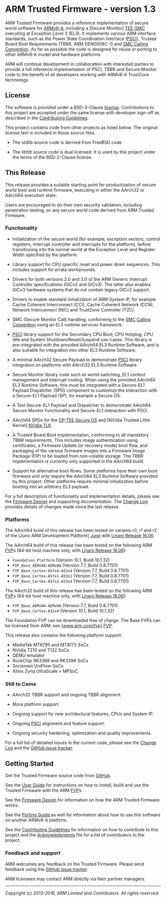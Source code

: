ARM Trusted Firmware - version 1.3
==================================

ARM Trusted Firmware provides a reference implementation of secure world
software for [ARMv8-A], including a [Secure Monitor] [TEE-SMC] executing at
Exception Level 3 (EL3). It implements various ARM interface standards, such as
the Power State Coordination Interface ([PSCI]), Trusted Board Boot Requirements
(TBBR, ARM DEN0006C-1) and [SMC Calling Convention][SMCCC]. As far as possible
the code is designed for reuse or porting to other ARMv8-A model and hardware
platforms.

ARM will continue development in collaboration with interested parties to
provide a full reference implementation of PSCI, TBBR and Secure Monitor code
to the benefit of all developers working with ARMv8-A TrustZone technology.


License
-------

The software is provided under a BSD-3-Clause [license]. Contributions to this
project are accepted under the same license with developer sign-off as
described in the [Contributing Guidelines].

This project contains code from other projects as listed below. The original
license text is included in those source files.

*   The stdlib source code is derived from FreeBSD code.

*   The libfdt source code is dual licensed. It is used by this project under
    the terms of the BSD-2-Clause license.


This Release
------------

This release provides a suitable starting point for productization of secure
world boot and runtime firmware, executing in either the AArch32 or AArch64
execution state.

Users are encouraged to do their own security validation, including penetration
testing, on any secure world code derived from ARM Trusted Firmware.

### Functionality

*   Initialization of the secure world (for example, exception vectors, control
    registers, interrupt controller and interrupts for the platform), before
    transitioning into the normal world at the Exception Level and Register
    Width specified by the platform.

*   Library support for CPU specific reset and power down sequences. This
    includes support for errata workarounds.

*   Drivers for both versions 2.0 and 3.0 of the ARM Generic Interrupt
    Controller specifications (GICv2 and GICv3). The latter also enables GICv3
    hardware systems that do not contain legacy GICv2 support.

*   Drivers to enable standard initialization of ARM System IP, for example
    Cache Coherent Interconnect (CCI), Cache Coherent Network (CCN), Network
    Interconnect (NIC) and TrustZone Controller (TZC).

*   SMC (Secure Monitor Call) handling, conforming to the [SMC Calling
    Convention][SMCCC] using an EL3 runtime services framework.

*   [PSCI] library support for the Secondary CPU Boot, CPU Hotplug, CPU Idle
    and System Shutdown/Reset/Suspend use-cases.
    This library is pre-integrated with the provided AArch64 EL3 Runtime
    Software, and is also suitable for integration into other EL3 Runtime
    Software.

*   A minimal AArch32 Secure Payload to demonstrate [PSCI] library integration
    on platforms with AArch32 EL3 Runtime Software.

*   Secure Monitor library code such as world switching, EL1 context management
    and interrupt routing.
    When using the provided AArch64 EL3 Runtime Software, this must be
    integrated with a Secure-EL1 Payload Dispatcher (SPD) component to
    customize the interaction with a Secure-EL1 Payload (SP), for example a
    Secure OS.

*   A Test Secure-EL1 Payload and Dispatcher to demonstrate AArch64 Secure
    Monitor functionality and Secure-EL1 interaction with PSCI.

*   AArch64 SPDs for the [OP-TEE Secure OS] and [NVidia Trusted Little Kernel]
    [NVidia TLK].

*   A Trusted Board Boot implementation, conforming to all mandatory TBBR
    requirements. This includes image authentication using certificates, a
    Firmware Update (or recovery mode) boot flow, and packaging of the various
    firmware images into a Firmware Image Package (FIP) to be loaded from
    non-volatile storage.
    The TBBR implementation is currently only supported in the AArch64 build.

*   Support for alternative boot flows. Some platforms have their own boot
    firmware and only require the AArch64 EL3 Runtime Software provided by this
    project. Other platforms require minimal initialization before booting
    into an arbitrary EL3 payload.

For a full description of functionality and implementation details, please
see the [Firmware Design] and supporting documentation. The [Change Log]
provides details of changes made since the last release.

### Platforms

The AArch64 build of this release has been tested on variants r0, r1 and r2
of the [Juno ARM Development Platform] [Juno] with [Linaro Release 16.06].

The AArch64 build of this release has been tested on the following ARM
[FVP]s (64-bit host machine only, with [Linaro Release 16.06]):

*   `Foundation_Platform` (Version 10.1, Build 10.1.32)
*   `FVP_Base_AEMv8A-AEMv8A` (Version 7.7, Build 0.8.7701)
*   `FVP_Base_Cortex-A57x4-A53x4` (Version 7.7, Build 0.8.7701)
*   `FVP_Base_Cortex-A57x1-A53x1` (Version 7.7, Build 0.8.7701)
*   `FVP_Base_Cortex-A57x2-A53x4` (Version 7.7, Build 0.8.7701)

The AArch32 build of this release has been tested on the following ARM
[FVP]s (64-bit host machine only, with [Linaro Release 16.06]):

*   `FVP_Base_AEMv8A-AEMv8A` (Version 7.7, Build 0.8.7701)
*   `FVP_Base_Cortex-A32x4` (Version 10.1, Build 10.1.32)

The Foundation FVP can be downloaded free of charge. The Base FVPs can be
licensed from ARM: see [www.arm.com/fvp] [FVP].

This release also contains the following platform support:

*   MediaTek MT6795 and MT8173 SoCs
*   NVidia T210 and T132 SoCs
*   QEMU emulator
*   RockChip RK3368 and RK3399 SoCs
*   Socionext UniPhier SoCs
*   Xilinx Zynq UltraScale + MPSoC

### Still to Come

*   AArch32 TBBR support and ongoing TBBR alignment.

*   More platform support.

*   Ongoing support for new architectural features, CPUs and System IP.

*   Ongoing [PSCI] alignment and feature support.

*   Ongoing security hardening, optimization and quality improvements.

For a full list of detailed issues in the current code, please see the [Change
Log] and the [GitHub issue tracker].


Getting Started
---------------

Get the Trusted Firmware source code from
[GitHub](https://www.github.com/ARM-software/arm-trusted-firmware).

See the [User Guide] for instructions on how to install, build and use
the Trusted Firmware with the ARM [FVP]s.

See the [Firmware Design] for information on how the ARM Trusted Firmware works.

See the [Porting Guide] as well for information about how to use this
software on another ARMv8-A platform.

See the [Contributing Guidelines] for information on how to contribute to this
project and the [Acknowledgments] file for a list of contributors to the
project.

### Feedback and support

ARM welcomes any feedback on the Trusted Firmware. Please send feedback using
the [GitHub issue tracker].

ARM licensees may contact ARM directly via their partner managers.


- - - - - - - - - - - - - - - - - - - - - - - - - -

_Copyright (c) 2013-2016, ARM Limited and Contributors. All rights reserved._


[License]:                  ./license.md "BSD license for ARM Trusted Firmware"
[Contributing Guidelines]:  ./contributing.md "Guidelines for contributors"
[Acknowledgments]:          ./acknowledgements.md "Contributor acknowledgments"
[Change Log]:               ./docs/change-log.md
[User Guide]:               ./docs/user-guide.md
[Firmware Design]:          ./docs/firmware-design.md
[Porting Guide]:            ./docs/porting-guide.md

[ARMv8-A]:               http://www.arm.com/products/processors/armv8-architecture.php "ARMv8-A Architecture"
[FVP]:                   http://www.arm.com/fvp "ARM's Fixed Virtual Platforms"
[Juno]:                  http://www.arm.com/products/tools/development-boards/versatile-express/juno-arm-development-platform.php "Juno ARM Development Platform"
[PSCI]:                  http://infocenter.arm.com/help/topic/com.arm.doc.den0022c/DEN0022C_Power_State_Coordination_Interface.pdf "Power State Coordination Interface PDD (ARM DEN 0022C)"
[SMCCC]:                 http://infocenter.arm.com/help/topic/com.arm.doc.den0028a/index.html "SMC Calling Convention PDD (ARM DEN 0028A)"
[TEE-SMC]:               http://www.arm.com/products/processors/technologies/trustzone/tee-smc.php "Secure Monitor and TEEs"
[GitHub issue tracker]:  https://github.com/ARM-software/tf-issues/issues
[OP-TEE Secure OS]:      https://github.com/OP-TEE/optee_os
[NVidia TLK]:            http://nv-tegra.nvidia.com/gitweb/?p=3rdparty/ote_partner/tlk.git;a=summary
[Linaro Release 16.06]:  https://community.arm.com/docs/DOC-10952#jive_content_id_Linaro_Release_1606

